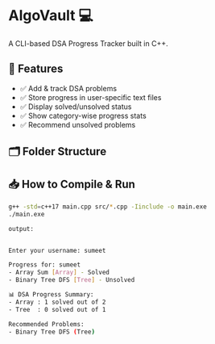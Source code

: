 # AlgoVault 💻

A CLI-based DSA Progress Tracker built in C++.

## 🔧 Features

- ✅ Add & track DSA problems
- ✅ Store progress in user-specific text files
- ✅ Display solved/unsolved status
- ✅ Show category-wise progress stats
- ✅ Recommend unsolved problems

## 🗂 Folder Structure




## 📥 How to Compile & Run

```bash
g++ -std=c++17 main.cpp src/*.cpp -Iinclude -o main.exe
./main.exe

output:


Enter your username: sumeet

Progress for: sumeet
- Array Sum [Array] - Solved
- Binary Tree DFS [Tree] - Unsolved

📊 DSA Progress Summary:
- Array : 1 solved out of 2
- Tree  : 0 solved out of 1

Recommended Problems:
- Binary Tree DFS (Tree)
